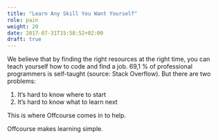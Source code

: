 ```yaml
---
title: "Learn Any Skill You Want Yourself"
role: pain
weight: 20
date: 2017-07-31T15:58:52+02:00
draft: true 
---
```

We believe that by finding the right resources at the right time, you can teach 
yourself how to code and find a job. 69,1 % of professional programmers is 
self-taught (source: Stack Overflow). But there are two problems:

1. It’s hard to know where to start   
2. It’s hard to know what to learn next   

This is where Offcourse comes in to help. 

Offcourse makes learning simple.
